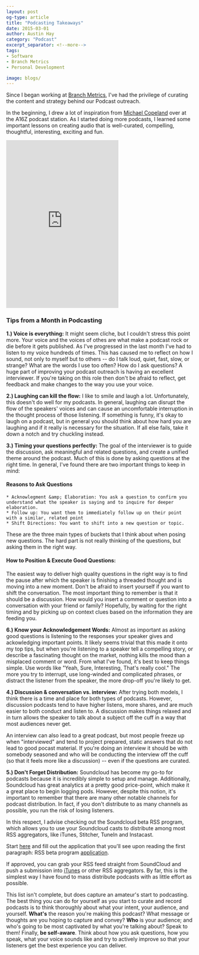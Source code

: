```yaml
---
layout: post
og-type: article
title: "Podcasting Takeaways"
date: 2015-03-01
author: Austin Hay
category: "Podcast"
excerpt_separator: <!--more-->
tags:
- Software
- Branch Metrics
- Personal Development

image: blogs/
---
```


Since I began working at [Branch Metrics](http://branch.io), I've had the privilege of curating the content and strategy behind our Podcast outreach. 

In the beginning, I drew a lot of inspiration from [Michael Copeland](https://twitter.com/mvc) over at the A16Z podcast station. As I started doing more podcasts, I learned some important lessons on creating audio that is well-curated, compelling, thoughtful, interesting, exciting and fun. 

<div class="imageleft" style="width:60%;">
<iframe width="100%" height="450" scrolling="no" frameborder="no" src="https://w.soundcloud.com/player/?url=https%3A//api.soundcloud.com/users/138903540&amp;auto_play=false&amp;hide_related=false&amp;show_comments=true&amp;show_user=true&amp;show_reposts=false&amp;visual=true"></iframe>
</div>

### Tips from a Month in Podcasting ###

<b>1.) Voice is everything:</b> It might seem cliche, but I couldn't stress this point more. Your voice and the voices of othes are what make a podcast rock or die before it gets published. As I've progressed in the last month I've had to listen to my voice hundreds of times. This has caused me to reflect on how I sound, not only to myself but to others -- do I talk loud, quiet, fast, slow, or strange? What are the words I use too often? How do I ask questions? A huge part of improving your podcast outreach is having an excellent interviewer. If you're taking on this role then don't be afraid to reflect, get feedback and make changes to the way you use your voice.

<b>2.) Laughing can kill the flow:</b> I like to smile and laugh a lot. Unfortunately, this doesn't do well for my podcasts. In general, laughing can disrupt the flow of the speakers' voices and can cause an uncomfortable interruption in the thought process of those listening. If something is funny, it's okay to laugh on a podcast, but in general you should think about how hard you are laughing and if it really is necessary for the situation. If all else fails, take it down a notch and try chuckling instead.

<b>3.) Timing your questions perfectly:</b> The goal of the interviewer is to guide the discussion, ask meaningful and related questions, and create a unified theme around the podcast. Much of this is done by asking questions at the right time. In general, I've found there are two important things to keep in mind:

#### Reasons to Ask Questions ####

	* Acknowlegment &amp; Elaboration: You ask a question to confirm you understand what the speaker is saying and to inquire for deeper elaboration.
	* Follow up: You want them to immediately follow up on their point with a similar, related point
	* Shift Directions: You want to shift into a new question or topic.

These are the three main types of buckets that I think about when posing new questions. The hard part is not really thinking of the questions, but asking them in the right way.

#### How to Position &amp; Execute Good Questions: ####

The easiest way to deliver high quality questions in the right way is to find the pause after which the speaker is finishing a threaded thought and is moving into a new moment. Don't be afraid to insert yourself if you want to shift the conversation. The most important thing to remember is that it should be a discussion. How would you insert a comment or question into a conversation with your friend or family? Hopefully, by waiting for the right timing and by picking up on context clues based on the information they are feeding you. 


<b>6.) Know your Acknowledgement Words:</b> Almost as important as asking good questions is listening to the responses your speaker gives and ackowledging important points. It likely seems trivial that this made it onto my top tips, but when you're listening to a speaker tell a compelling story, or describe a fascinating thought on the market, nothing kills the mood than a misplaced comment or word. From what I've found, it's best to keep things simple. Use words like "Yeah, Sure, Interesting, That's really cool." The more you try to interrupt, use long-winded and complicated phrases, or distract the listener from the speaker, the more drop-off you're likely to get.

<b>4.) Discussion &amp; conversation vs. interview:</b> After trying both models, I think there is a time and place for both types of podcasts. However, discussion podcasts tend to have higher listens, more shares, and are much easier to both conduct and listen to. A discussion makes things relaxed and in turn allows the speaker to talk about a subject off the cuff in a way that most audiences never get. 

An interview can also lead to a great podcast, but most people freeze up when "interviewed" and tend to project prepared, static answers that do not lead to good pocast material. If you're doing an interview it should be with somebody seasoned and who will be conducting the interview off the cuff (so that it feels more like a discussion) -- even if the questions are curated.

<b>5.) Don't Forget Distribution:</b> Soundcloud has become my go-to for podcasts because it is incredibly simple to setup and manage. Additionally, Soundcloud has great analytics at a pretty good price-point, which make it a great place to begin logging pods. However, despite this notion, it's important to remember that there are many other notable channels for podcast distribution. In fact, if you don't distribute to as many channels as possible, you run the risk of losing listeners. 

In this respect, I advise checking out the Soundcloud beta RSS program, which allows you to use your Soundcloud casts to distribute among most RSS aggregators, like iTunes, Stitcher, TuneIn and Instacast. 

Start [here](http://help.soundcloud.com/customer/portal/articles/1197932-how-do-i-find-my-rss-feed-) and fill out the application that you'll see upon reading the first paragraph: RSS beta program [application](https://docs.google.com/a/branchmetrics.io/forms/d/19VL22n_LS3MYJOxd54BwFo-a0LFTrnFQbe6kjb5SkyI/viewform).

If approved, you can grab your RSS feed straight from SoundCloud and push a submission into [iTunes](https://www.apple.com/itunes/podcasts/specs.html#testing) or other RSS aggregators. By far, this is the simplest way I have found to mass distribute podcasts with as little effort as possible.

This list isn't complete, but does capture an amateur's start to podcasting. The best thing you can do for yourself as you start to curate and record podcasts is to think thoroughly about what your intent, your audience, and yourself. <b>What's</b> the reason you're making this podcast? What message or thoughts are you hoping to capture and convey? <b>Who</b> is your audience; and who's going to be most captivated by what you're talking about? Speak to them! Finally, <b>be self-aware</b>. Think about how you ask questions, how you speak, what your voice sounds like and try to actively improve so that your listeners get the best experience you can deliver.









